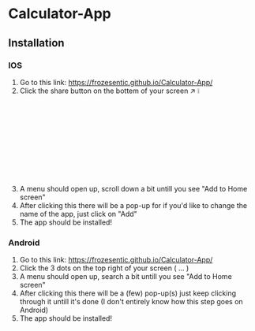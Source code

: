 # Calculator-App
## Installation

### IOS
1. Go to this link: https://frozesentic.github.io/Calculator-App/
2. Click the share button on the bottem of your screen ↗ <img src="https://github.com/frozesentic/Calculator-App/assets/99868523/b5e34188-c03c-4d17-ab4b-40ea0fc8bf7c" width=5% height=5%>
3. A menu should open up, scroll down a bit untill you see "Add to Home screen" 
4. After clicking this there will be a pop-up for if you'd like to change the name of the app, just click on "Add"
5. The app should be installed!

### Android

1. Go to this link: https://frozesentic.github.io/Calculator-App/
2. Click the 3 dots on the top right of your screen ( ... )
3. A menu should open up, search a bit untill you see "Add to Home screen" 
4. After clicking this there will be a (few) pop-up(s) just keep clicking through it untill it's done 
(I don't entirely know how this step goes on Android)
5. The app should be installed!
